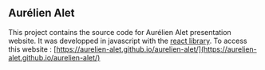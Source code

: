 ## Aurélien Alet

This project contains the source code for Aurélien Alet presentation website. It was developped in javascript with the [react library](https://reactjs.org/). To access this website : [https://aurelien-alet.github.io/aurelien-alet/](https://aurelien-alet.github.io/aurelien-alet/)
